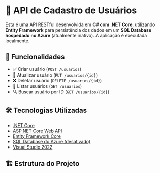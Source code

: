 # 📘 API de Cadastro de Usuários

Esta é uma API RESTful desenvolvida em **C# com .NET Core**, utilizando **Entity Framework** para persistência dos dados em um **SQL Database hospedado no Azure** (atualmente inativo). A aplicação é executada localmente.

## 🚀 Funcionalidades

- ✅ Criar usuário (`POST /usuarios`)
- 🔄 Atualizar usuário (`PUT /usuarios/{id}`)
- ❌ Deletar usuário (`DELETE /usuarios/{id}`)
- 📄 Listar usuários (`GET /usuarios`)
- 🔍 Buscar usuário por ID (`GET /usuarios/{id}`)

## 🛠️ Tecnologias Utilizadas

- [.NET Core](https://dotnet.microsoft.com/)
- [ASP.NET Core Web API](https://learn.microsoft.com/en-us/aspnet/core/web-api/)
- [Entity Framework Core](https://learn.microsoft.com/en-us/ef/core/)
- [SQL Database do Azure (desativado)](https://azure.microsoft.com/products/azure-sql/)
- [Visual Studio 2022](https://visualstudio.microsoft.com/)

## 🏗️ Estrutura do Projeto

